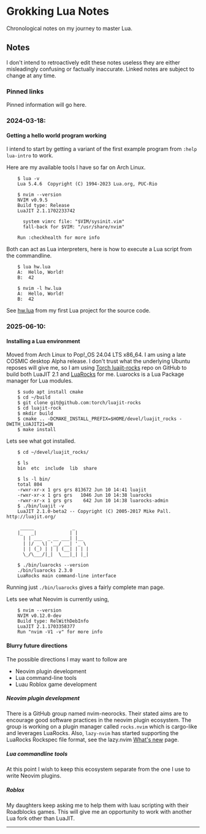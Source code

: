 # Grokking Lua Notes

Chronological notes on my journey to master Lua.

## Notes

I don't intend to retroactively edit these notes useless they are either
misleadingly confusing or factually inaccurate. Linked notes are subject
to change at any time.

### Pinned links

Pinned information will go here.

### 2024-03-18:

#### Getting a hello world program working

I intend to start by getting a variant of the first example program
from `:help lua-intro` to work.

Here are my available tools I have so far on Arch Linux.

```fish
    $ lua -v
    Lua 5.4.6  Copyright (C) 1994-2023 Lua.org, PUC-Rio

    $ nvim --version
    NVIM v0.9.5
    Build type: Release
    LuaJIT 2.1.1702233742

      system vimrc file: "$VIM/sysinit.vim"
      fall-back for $VIM: "/usr/share/nvim"

    Run :checkhealth for more info
```

Both can act as Lua interpreters, here is how to execute a Lua script
from the commandline.

```fish
    $ lua hw.lua
    A: 	Hello, World!
    B: 	42

    $ nvim -l hw.lua
    A:  Hello, World!
    B:  42
```

See [hw.lua][1] from my first Lua project for the source code.

### 2025-06-10:

#### Installing a Lua environment

Moved from Arch Linux to Pop!_OS 24.04 LTS x86_64. I am using a late
COSMIC desktop Alpha release. I don't trust what the underlying Ubuntu
reposes will give me, so I am using [Torch luajit-rocks][2] repo on
GitHub to build both LuaJIT 2.1 and [LuaRocks][3] for me. Luarocks is
a Lua Package manager for Lua modules.

```fish
    $ sudo apt install cmake
    $ cd ~/build
    $ git clone git@github.com:torch/luajit-rocks
    $ cd luajit-rock
    $ mkdir build
    $ cmake .. -DCMAKE_INSTALL_PREFIX=$HOME/devel/luajit_rocks -DWITH_LUAJIT21=ON
    $ make install
```

Lets see what got installed.

```fish
    $ cd ~/devel/luajit_rocks/

    $ ls
    bin  etc  include  lib  share

    $ ls -l bin/
    total 804
    -rwxr-xr-x 1 grs grs 813672 Jun 10 14:41 luajit
    -rwxr-xr-x 1 grs grs   1046 Jun 10 14:38 luarocks
    -rwxr-xr-x 1 grs grs    642 Jun 10 14:38 luarocks-admin
    $ ./bin/luajit -v
    LuaJIT 2.1.0-beta2 -- Copyright (C) 2005-2017 Mike Pall. http://luajit.org/
    
     _____              _
    |_   _|            | |
      | | ___  _ __ ___| |__
      | |/ _ \| '__/ __| '_ \
      | | (_) | | | (__| | | |
      \_/\___/|_|  \___|_| |_|

    $ ./bin/luarocks --version
    ./bin/luarocks 2.3.0
    LuaRocks main command-line interface
```

Running just `./bin/luarocks` gives a fairly complete man page.

Lets see what Neovim is currently using,

```fish
    $ nvim --version
    NVIM v0.12.0-dev
    Build type: RelWithDebInfo
    LuaJIT 2.1.1703358377
    Run "nvim -V1 -v" for more info
```

#### Blurry future directions

The possible directions I may want to follow are

- Neovim plugin development
- Lua command-line tools
- Luau Roblox game development

##### Neovim plugin development

There is a GitHub group named nvim-neorocks. Their stated aims are
to encourage good software practices in the neovim plugin ecosystem.
The group is working on a plugin manager called `rocks.nvim` which
is cargo-like and leverages LuaRocks. Also, `lazy-nvim` has started
supporting the LuaRocks Rockspec file format, see the lazy.nvim
[What's new][4] page.

##### Lua commandline tools

At this point I wish to keep this ecosystem separate from the one
I use to write Neovim plugins.

##### Roblox

My daughters keep asking me to help them with luau scripting with their
Roadblocks games. This will give me an opportunity to work with another
Lua fork other than LuaJIT.

---

[1]: https://github.com/grscheller/grok-lua/blob/main/projects/01-hello-world/hw.lua
[2]: https://github.com/torch/luajit-rocks
[3]: https://luarocks.org/
[4]: https://lazy.folke.io/news#11x
